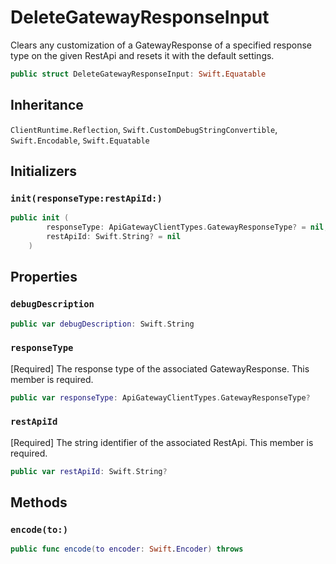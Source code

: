 # DeleteGatewayResponseInput

Clears any customization of a GatewayResponse of a specified response type on the given RestApi and resets it with the default settings.

``` swift
public struct DeleteGatewayResponseInput: Swift.Equatable 
```

## Inheritance

`ClientRuntime.Reflection`, `Swift.CustomDebugStringConvertible`, `Swift.Encodable`, `Swift.Equatable`

## Initializers

### `init(responseType:restApiId:)`

``` swift
public init (
        responseType: ApiGatewayClientTypes.GatewayResponseType? = nil,
        restApiId: Swift.String? = nil
    )
```

## Properties

### `debugDescription`

``` swift
public var debugDescription: Swift.String 
```

### `responseType`

\[Required\] The response type of the associated GatewayResponse.
This member is required.

``` swift
public var responseType: ApiGatewayClientTypes.GatewayResponseType?
```

### `restApiId`

\[Required\] The string identifier of the associated RestApi.
This member is required.

``` swift
public var restApiId: Swift.String?
```

## Methods

### `encode(to:)`

``` swift
public func encode(to encoder: Swift.Encoder) throws 
```
